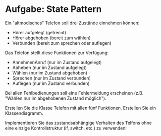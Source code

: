 ﻿Aufgabe: State Pattern
======================

Ein "altmodisches" Telefon soll drei Zustände einnehmen können:
- Hörer aufgelegt (getrennt)
- Hörer abgehoben (bereit zum wählen)
- Verbunden (bereit zum sprechen oder auflegen)

Das Telefon stellt diese Funktionen zur Verfügung:
- AnnehmenAnruf (nur im Zustand aufgelegt)
- Abheben (nur im Zustand aufgelegt)
- Wählen (nur im Zustand abgehoben)
- Sprechen (nur im Zustand verbunden)
- Auflegen (nur im Zustand verbunden)

Bei allen Fehlbedienungen soll eine Fehlermeldung erscheinen 
(z.B. "Wählen nur im abgehobenen Zustand möglich").

Erstellen Sie die Klasse Telefon mit allen fünf Funktionen.
Erstellen Sie ein Klassendiagramm.

Implementieren Sie das zustandsabhängige Verhalten des Telfons ohne eine einzige Kontrollstruktur (if, switch, etc.) zu verwenden!




